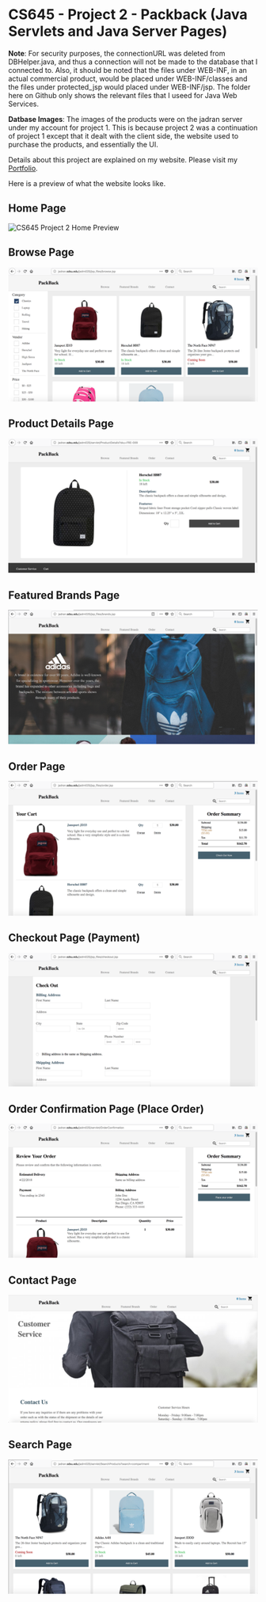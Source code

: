 # CS645 - Project 2 - Packback (Java Servlets and Java Server Pages)

**Note**: For security purposes, the connectionURL was deleted from DBHelper.java, and thus a connection will not be
          made to the database that I connected to. Also, it should be noted that the files under WEB-INF, in an
          actual commercial product, would be placed under WEB-INF/classes and the files under protected_jsp would
          placed under WEB-INF/jsp. The folder here on Github only shows the relevant files that I useed for Java 
          Web Services.
          
**Datbase Images**: The images of the products were on the jadran server under my account for project 1. This is because
                    project 2 was a continuation of project 1 except that it dealt with the client side, the website used to
                    purchase the products, and essentially the UI.

Details about this project are explained on my website. Please visit my [Portfolio]().

Here is a preview of what the website looks like.

## Home Page
![CS645 Project 2 Home Preview](../images_readme/CS645_Project2_home_preview.png)






## Browse Page
![CS645 Project 2 Browse Preview](../images_readme/CS645_Project2_browse_preview.png)






## Product Details Page
![CS645 Project 2 Product Details Preview](../images_readme/CS645_Project2_details_preview.png)






## Featured Brands Page
![CS645 Project 2 Featured Brands PReview](../images_readme/CS645_Project2_featured_brands_preview.png)






## Order Page
![CS645 Project 2 Order Preview](../images_readme/CS645_Project2_order_preview.png)






## Checkout Page (Payment)
![CS645 Project 2 Checkout Preview](../images_readme/CS645_Project2_payment_preview.png)






## Order Confirmation Page (Place Order)
![CS645 Project 2 Order Confirmation Preview](../images_readme/CS645_Project2_place_order_preview.png)






## Contact Page
![CS645 Project 2 Contact Preview](../images_readme/CS645_Project2_contact_preview.png)






## Search Page
![CS645 Project 2 Search Preview](../images_readme/CS645_Project2_search_preview.png)






